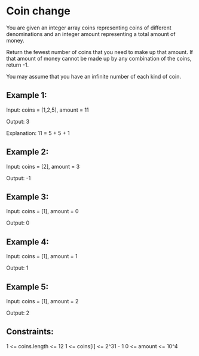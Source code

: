 # Coin change

You are given an integer array coins representing coins of different denominations and an integer amount representing a total amount of money.

Return the fewest number of coins that you need to make up that amount. If that amount of money cannot be made up by any combination of the coins, return -1.

You may assume that you have an infinite number of each kind of coin.

## Example 1:

Input: coins = [1,2,5], amount = 11

Output: 3

Explanation: 11 = 5 + 5 + 1

## Example 2:

Input: coins = [2], amount = 3

Output: -1

## Example 3:

Input: coins = [1], amount = 0

Output: 0

## Example 4:

Input: coins = [1], amount = 1

Output: 1

## Example 5:

Input: coins = [1], amount = 2

Output: 2

## Constraints:

1 <= coins.length <= 12
1 <= coins[i] <= 2^31 - 1
0 <= amount <= 10^4